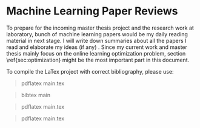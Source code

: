 # Machine Learning Paper Reviews
To prepare for the incoming master thesis project and the research work at laboratory, bunch of machine learning papers would be my daily reading material in next stage. I will write down summaries about all the papers I read and elaborate my ideas (if any) . Since my current work and master thesis mainly focus on the online learning optimization problem, section \ref{sec:optimization} might be the most important part in this document. 

To compile the LaTex project with correct bibliography, please use:
> pdflatex main.tex

> bibtex main

> pdflatex main.tex

> pdflatex main.tex

